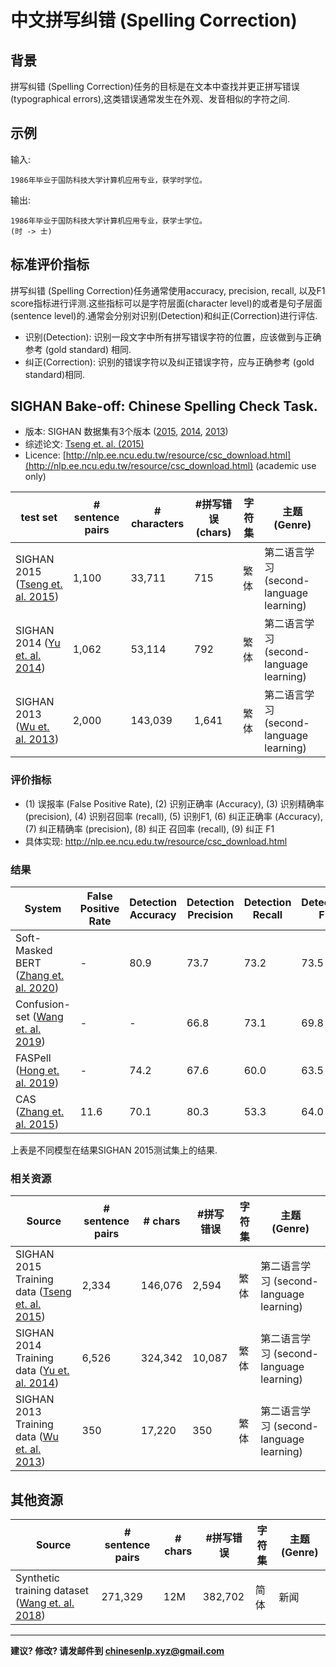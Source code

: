 # 中文拼写纠错 (Spelling Correction)

## 背景
拼写纠错 (Spelling Correction)任务的目标是在文本中查找并更正拼写错误 (typographical errors),这类错误通常发生在外观、发音相似的字符之间.

## 示例

输入:
```
1986年毕业于国防科技大学计算机应用专业，获学时学位。
```

输出:

```
1986年毕业于国防科技大学计算机应用专业，获学士学位。
(时 -> 士)
```

## 标准评价指标
拼写纠错 (Spelling Correction)任务通常使用accuracy, precision, recall, 以及F1 score指标进行评测.这些指标可以是字符层面(character level)的或者是句子层面(sentence level)的.通常会分别对识别(Detection)和纠正(Correction)进行评估.
* 识别(Detection): 识别一段文字中所有拼写错误字符的位置，应该做到与正确参考 (gold standard) 相同.
* 纠正(Correction): 识别的错误字符以及纠正错误字符，应与正确参考 (gold standard)相同.

## <span class="t">SIGHAN Bake-off: Chinese Spelling Check Task</span>.

* 版本: SIGHAN 数据集有3个版本 ([2015](http://anthology.aclweb.org/W/W15/W15-3106.pdf), [2014](http://anthology.aclweb.org/W/W14/W14-6820.pdf), [2013](http://anthology.aclweb.org/W/W13/W13-4406.pdf))
* 综述论文: [Tseng et. al. (2015)](http://anthology.aclweb.org/W/W15/W15-3106.pdf) 
* Licence: [http://nlp.ee.ncu.edu.tw/resource/csc_download.html](http://nlp.ee.ncu.edu.tw/resource/csc_download.html) (academic use only)
  
| test set | # sentence pairs | # characters | #拼写错误 (chars) | 字符集 | 主题 (Genre)  |
| --- | --- | --- | --- | --- | --- |
| SIGHAN 2015 ([Tseng et. al. 2015](http://aclweb.org/anthology/W15-3106))| 1,100 | 33,711 | 715 | 繁体 | 第二语言学习 (second-language learning) |
| SIGHAN 2014 ([Yu et. al. 2014](https://www.aclweb.org/anthology/W14-6820))| 1,062 | 53,114 | 792 | 繁体 | 第二语言学习 (second-language learning) |
| SIGHAN 2013 ([Wu et. al. 2013](https://www.aclweb.org/anthology/W13-4406))| 2,000 | 143,039 | 1,641 | 繁体 | 第二语言学习 (second-language learning) |
 
### 评价指标


* (1) 误报率 (False Positive Rate), (2) 识别正确率 (Accuracy), (3) 识别精确率 (precision), (4) 识别召回率 (recall), (5) 识别F1, (6) 纠正正确率 (Accuracy), (7) 纠正精确率 (precision), (8) 纠正 召回率 (recall), (9) 纠正 F1
* 具体实现: http://nlp.ee.ncu.edu.tw/resource/csc_download.html 

### 结果

| System | False Positive Rate | Detection Accuracy | Detection Precision | Detection Recall| Detection F1| Correction Accuracy | Correction Precision | Correction Recall | Correction F1| 
| --- | --- | --- | --- | --- | --- | --- | --- | --- | --- | 
| Soft-Masked BERT ([Zhang et. al. 2020](https://www.aclweb.org/anthology/2020.acl-main.82))| - | 80.9 | 73.7 | 73.2 | 73.5 | 77.4 | 66.7 | 66.2 | 66.4 |
| Confusion-set ([Wang et. al. 2019](https://www.aclweb.org/anthology/P19-1578/))| - | - | 66.8 | 73.1 | 69.8 | - | 71.5 | 59.5 | 64.9 |
| FASPell ([Hong et. al. 2019](https://www.aclweb.org/anthology/D19-5522/))| - | 74.2 | 67.6 | 60.0 | 63.5 | 73.7 | 66.6 | 59.1 | 62.6 |
| CAS ([Zhang et. al. 2015](http://aclweb.org/anthology/W15-3107))| 11.6 | 70.1 | 80.3 | 53.3 | 64.0 | 69.2 | 79.7 | 51.5 | 62.5 |
上表是不同模型在结果SIGHAN 2015测试集上的结果.

### 相关资源

| Source | # sentence pairs | # chars | #拼写错误 | 字符集 | 主题 (Genre)  |
| --- | --- | --- | --- | --- | --- |
| SIGHAN 2015 Training data ([Tseng et. al. 2015](http://aclweb.org/anthology/W15-3106)) | 2,334  | 146,076 | 2,594 | 繁体 | 第二语言学习 (second-language learning) |
  | SIGHAN 2014 Training data ([Yu et. al. 2014](http://ir.itc.ntnu.edu.tw/lre/clp14csc.html)) | 6,526  | 324,342 | 10,087 | 繁体 | 第二语言学习 (second-language learning)|
| SIGHAN 2013 Training data ([Wu et. al. 2013](http://ir.itc.ntnu.edu.tw/lre/sighan7csc.html)) | 350  | 17,220 | 350 | 繁体 | 第二语言学习 (second-language learning)|

## 其他资源

| Source | # sentence pairs | # chars | #拼写错误 | 字符集 | 主题 (Genre)  |
| --- | --- | --- | --- | --- | --- |
| Synthetic training dataset ([Wang et. al. 2018](https://www.aclweb.org/anthology/P19-1578)) | 271,329 | 12M | 382,702 | 简体 | 新闻 |

---

**建议? 修改? 请发邮件到 [chinesenlp.xyz@gmail.com](mailto:chinesenlp.xyz@gmail.com)**



